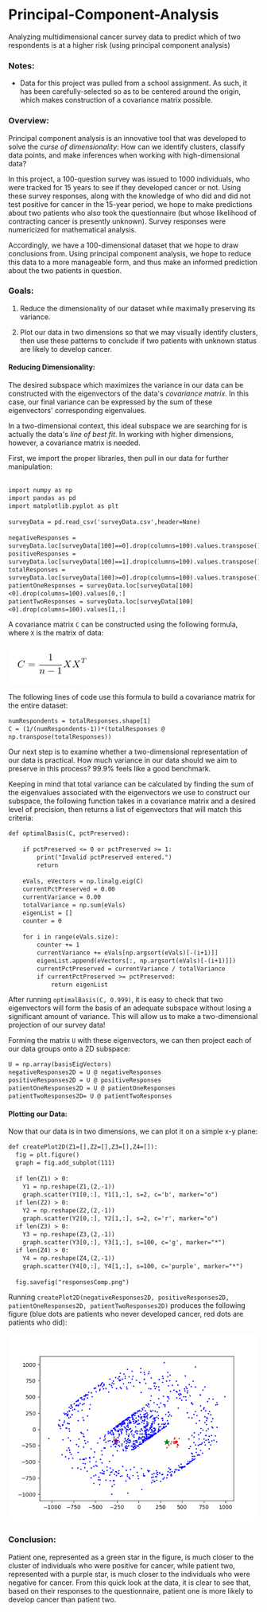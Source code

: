 # Principal-Component-Analysis
Analyzing multidimensional cancer survey data to predict which of two respondents is at a higher risk (using principal component analysis)

### Notes:
- Data for this project was pulled from a school assignment. As such, it has been carefully-selected so as to be centered around the origin, which makes construction of a covariance matrix possible.

### Overview:

Principal component analysis is an innovative tool that was developed to solve the *curse of dimensionality*: How can we identify clusters, classify data points, and make inferences when working with high-dimensional data? 

In this project, a 100-question survey was issued to 1000 individuals, who were tracked for 15 years to see if they developed cancer or not. Using these survey responses, along with the knowledge of who did and did not test positive for cancer in the 15-year period, we hope to make predictions about two patients who also took the questionnaire (but whose likelihood of contracting cancer is presently unknown). Survey responses were numericized for mathematical analysis.

Accordingly, we have a 100-dimensional dataset that we hope to draw conclusions from. Using principal component analysis, we hope to reduce this data to a more manageable form, and thus make an informed prediction about the two patients in question.

### Goals:

1. Reduce the dimensionality of our dataset while maximally preserving its variance.

2. Plot our data in two dimensions so that we may visually identify clusters, then use these patterns to conclude if two patients with unknown status are likely to develop cancer.

#### Reducing Dimensionality:

The desired subspace which maximizes the variance in our data can be constructed with the eigenvectors of the data's *covariance matrix*. In this case, our final variance can be expressed by the sum of these eigenvectors' corresponding eigenvalues.

In a two-dimensional context, this ideal subspace we are searching for is actually the data's *line of best fit*. In working with higher dimensions, however, a covariance matrix is needed.

First, we import the proper libraries, then pull in our data for further manipulation:

```

import numpy as np
import pandas as pd
import matplotlib.pyplot as plt

surveyData = pd.read_csv('surveyData.csv',header=None)

negativeResponses = surveyData.loc[surveyData[100]==0].drop(columns=100).values.transpose()
positiveResponses = surveyData.loc[surveyData[100]==1].drop(columns=100).values.transpose()
totalResponses = surveyData.loc[surveyData[100]>=0].drop(columns=100).values.transpose()
patientOneResponses = surveyData.loc[surveyData[100]<0].drop(columns=100).values[0,:]
patientTwoResponses = surveyData.loc[surveyData[100]<0].drop(columns=100).values[1,:]
```

A covariance matrix `C` can be constructed using the following formula, where `X` is the matrix of data:

![Covariance Formula](https://github.com/spencermyoung513/Principal-Component-Analysis/blob/main/Equation%20Images/Equation1.PNG)

The following lines of code use this formula to build a covariance matrix for the entire dataset:

```
numRespondents = totalResponses.shape[1]
C = (1/(numRespondents-1))*(totalResponses @ np.transpose(totalResponses))
```

Our next step is to examine whether a two-dimensional representation of our data is practical. How much variance in our data should we aim to preserve in this process? 99.9% feels like a good benchmark. 

Keeping in mind that total variance can be calculated by finding the sum of the eigenvalues associated with the eigenvectors we use to construct our subspace, the following function takes in a covariance matrix and a desired level of precision, then returns a list of eigenvectors that will match this criteria:

```
def optimalBasis(C, pctPreserved):

	if pctPreserved <= 0 or pctPreserved >= 1:
		print("Invalid pctPreserved entered.")
		return

	eVals, eVectors = np.linalg.eig(C)
	currentPctPreserved = 0.00
	currentVariance = 0.00
	totalVariance = np.sum(eVals)
	eigenList = []
	counter = 0
	
	for i in range(eVals.size):
		counter += 1
		currentVariance += eVals[np.argsort(eVals)[-(i+1)]]
		eigenList.append(eVectors[:, np.argsort(eVals)[-(i+1)]])
		currentPctPreserved = currentVariance / totalVariance
		if currentPctPreserved >= pctPreserved:
			return eigenList
```

After running `optimalBasis(C, 0.999)`, it is easy to check that two eigenvectors will form the basis of an adequate subspace without losing a significant amount of variance. This will allow us to make a two-dimensional projection of our survey data!

Forming the matrix `U` with these eigenvectors, we can then project each of our data groups onto a 2D subspace:

```
U = np.array(basisEigVectors)
negativeResponses2D = U @ negativeResponses
positiveResponses2D = U @ positiveResponses
patientOneResponses2D = U @ patientOneResponses
patientTwoResponses2D= U @ patientTwoResponses
```

#### Plotting our Data:

Now that our data is in two dimensions, we can plot it on a simple x-y plane:

```
def createPlot2D(Z1=[],Z2=[],Z3=[],Z4=[]):
  fig = plt.figure()
  graph = fig.add_subplot(111)

  if len(Z1) > 0:
    Y1 = np.reshape(Z1,(2,-1))
    graph.scatter(Y1[0,:], Y1[1,:], s=2, c='b', marker="o")
  if len(Z2) > 0:
    Y2 = np.reshape(Z2,(2,-1))
    graph.scatter(Y2[0,:], Y2[1,:], s=2, c='r', marker="o")
  if len(Z3) > 0:
    Y3 = np.reshape(Z3,(2,-1))
    graph.scatter(Y3[0,:], Y3[1,:], s=100, c='g', marker="*")
  if len(Z4) > 0:
    Y4 = np.reshape(Z4,(2,-1))
    graph.scatter(Y4[0,:], Y4[1,:], s=100, c='purple', marker="*")

  fig.savefig("responsesComp.png") 
```

Running `createPlot2D(negativeResponses2D, positiveResponses2D, patientOneResponses2D, patientTwoResponses2D)` produces the following figure (blue dots are patients who never developed cancer, red dots are patients who did):

![Comparison Plot](https://github.com/spencermyoung513/Principal-Component-Analysis/blob/main/responsesComp.png)

### Conclusion:

Patient one, represented as a green star in the figure, is much closer to the cluster of individuals who were positive for cancer, while patient two, represented with a purple star, is much closer to the individuals who were negative for cancer. From this quick look at the data, it is clear to see that, based on their responses to the questionnaire, patient one is more likely to develop cancer than patient two. 
